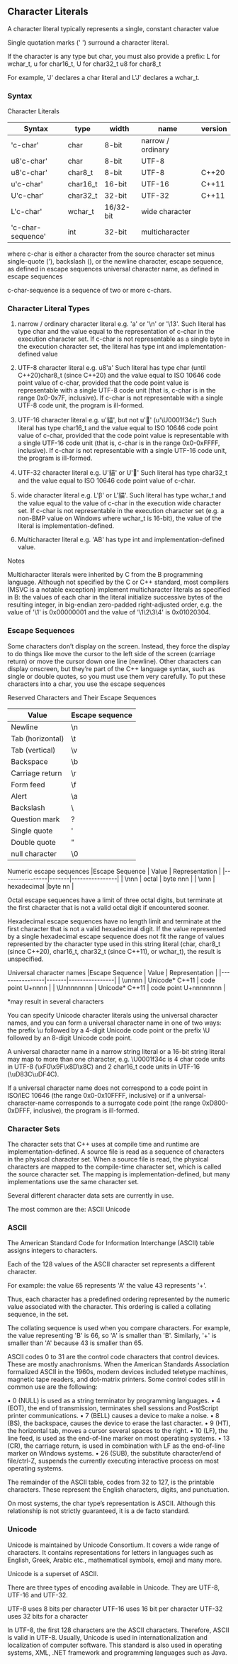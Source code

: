 ## Character Literals
A character literal typically represents a single, constant character value

Single quotation marks (' ') surround a character literal.

If the character is any type but char, you must also provide a prefix:
L for wchar_t,
u for char16_t,
U for char32_t
u8 for char8_t

For example, 'J' declares a char literal and L'J' declares a wchar_t.


### Syntax
Character Literals

| Syntax | type | width | name | version |
|--------|------|-------|------|---------|
| 'c-char' | char | 8-bit | narrow / ordinary | |
| u8'c-char' | char | 8-bit | UTF-8  | |
| u8'c-char' | char8_t | 8-bit | UTF-8 | C++20 |  
| u'c-char' | char16_t | 16-bit | UTF-16 | C++11 |
| U'c-char' | char32_t | 32-bit | UTF-32 | C++11 |
| L'c-char' | wchar_t | 16/32-bit | wide character | |
| 'c-char-sequence' | int | 32-bit | multicharacter | |

where
c-char is either
  a character from the source character set
      minus single-quote ('), backslash (\), or the newline character,
  escape sequence, as defined in escape sequences
  universal character name, as defined in escape sequences

c-char-sequence is a sequence of two or more c-chars.


### Character Literal Types
1) narrow / ordinary character literal
  e.g. 'a' or '\n' or '\13'.
  Such literal has type char and the value equal to the representation of c-char in the execution character set. If c-char is not representable as a single byte in the execution character set, the literal has type int and implementation-defined value

2) UTF-8 character literal
  e.g. u8'a'
  Such literal has type char (until C++20)char8_t (since C++20) and the value equal to ISO 10646 code point value of c-char, provided that the code point value is representable with a single UTF-8 code unit (that is, c-char is in the range 0x0-0x7F, inclusive). If c-char is not representable with a single UTF-8 code unit, the program is ill-formed.

3) UTF-16 character literal
  e.g. u'貓', but not u'🍌' (u'\U0001f34c')
  Such literal has type char16_t and the value equal to ISO 10646 code point value of c-char, provided that the code point value is representable with a single UTF-16 code unit (that is, c-char is in the range 0x0-0xFFFF, inclusive). If c-char is not representable with a single UTF-16 code unit, the program is ill-formed.

4) UTF-32 character literal
  e.g. U'貓' or U'🍌'
  Such literal has type char32_t and the value equal to ISO 10646 code point value of c-char.

5) wide character literal
  e.g. L'β' or L'貓'.
  Such literal has type wchar_t and the value equal to the value of c-char in the execution wide character set. If c-char is not representable in the execution character set (e.g. a non-BMP value on Windows where wchar_t is 16-bit), the value of the literal is implementation-defined.

6) Multicharacter literal
  e.g. 'AB'
  has type int and implementation-defined value.

Notes

Multicharacter literals were inherited by C from the B programming language. Although not specified by the C or C++ standard, most compilers (MSVC is a notable exception) implement multicharacter literals as specified in B: the values of each char in the literal initialize successive bytes of the resulting integer, in big-endian zero-padded right-adjusted order, e.g. the value of '\1' is 0x00000001 and the value of '\1\2\3\4' is 0x01020304.






### Escape Sequences
Some characters don’t display on the screen. Instead, they force the display to do things like move the cursor to the left side of the screen (carriage return) or move the cursor down one line (newline). Other characters can display onscreen, but they’re part of the C++ language syntax, such as single or double quotes, so you must use them very carefully. To put these characters into a char, you use the escape sequences

Reserved Characters and Their Escape Sequences

| Value | Escape sequence |
|-------|-----------------|
| Newline | \n |
| Tab (horizontal) | \t |
| Tab (vertical) | \v |
| Backspace | \b |
| Carriage return | \r |
| Form feed | \f |
| Alert | \a |
| Backslash | \\ |
| Question mark | \? |
| Single quote | \' |
| Double quote | \" |
| null character | \0 |


Numeric escape sequences
|Escape Sequence | Value | Representation |
|----------------|-------|----------------|
| \nnn | octal | byte nnn |
| \xnn | hexadecimal |byte nn |

Octal escape sequences have a limit of three octal digits, but terminate at the first character that is not a valid octal digit if encountered sooner.

Hexadecimal escape sequences have no length limit and terminate at the first character that is not a valid hexadecimal digit. If the value represented by a single hexadecimal escape sequence does not fit the range of values represented by the character type used in this string literal (char, char8_t (since C++20), char16_t, char32_t (since C++11), or wchar_t), the result is unspecified.


Universal character names
|Escape Sequence | Value | Representation |
|----------------|-------|----------------|
| \unnnn | Unicode* C++11 | code point U+nnnn |
| \Unnnnnnnn | Unicode* C++11 | code point  U+nnnnnnnn |

*may result in several characters

You can specify Unicode character literals using the universal character names, and you can form a universal character name in one of two ways: the prefix \u followed by a 4-digit Unicode code point or the prefix \U followed by an 8-digit Unicode code point.


A universal character name in a narrow string literal or a 16-bit string literal may map to more than one character, e.g. \U0001f34c is 4 char code units in UTF-8 (\xF0\x9F\x8D\x8C) and 2 char16_t code units in UTF-16 (\uD83C\uDF4C).

If a universal character name does not correspond to a code point in ISO/IEC 10646 (the range 0x0-0x10FFFF, inclusive) or if a universal-character-name corresponds to a surrogate code point (the range 0xD800-0xDFFF, inclusive), the program is ill-formed.





### Character Sets
The character sets that C++ uses at compile time and runtime are implementation-defined. A source file is read as a sequence of characters in the physical character set. When a source file is read, the physical characters are mapped to the compile-time character set, which is called the source character set. The mapping is implementation-defined, but many implementations use the same character set.

Several different character data sets are currently in use.

The most common are the:
  ASCII
  Unicode


### ASCII
The American Standard Code for Information Interchange (ASCII) table assigns integers to characters.

Each of the 128 values of the ASCII character set represents a different character.

For example:
the value 65 represents 'A'
the value 43 represents '+'.

Thus, each character has a predefined ordering represented by the numeric value associated with the character. This ordering is called a collating sequence, in the set.

The collating sequence is used when you compare characters.
For example,
the value representing 'B' is 66, so 'A' is smaller than 'B'.
Similarly, '+' is smaller than 'A' because 43 is smaller than 65.

ASCII codes 0 to 31 are the control code characters that control devices. These are mostly anachronisms. When the American Standards Association formalized ASCII in the 1960s, modern devices included teletype machines, magnetic tape readers, and dot-matrix printers. Some control codes still in common use are the following:

•	 0 (NULL) is used as a string terminator by programming languages.
•	 4 (EOT), the end of transmission, terminates shell sessions and PostScript printer communications.
•	 7 (BELL) causes a device to make a noise.
•	 8 (BS), the backspace, causes the device to erase the last character.
•	 9 (HT), the horizontal tab, moves a cursor several spaces to the right.
•	 10 (LF), the line feed, is used as the end-of-line marker on most operating systems.
•	 13 (CR), the carriage return, is used in combination with LF as the end-of-line marker on Windows systems.
•	 26 (SUB), the substitute character/end of file/ctrl-Z, suspends the currently executing interactive process on most operating systems.

The remainder of the ASCII table, codes from 32 to 127, is the printable characters. These represent the English characters, digits, and punctuation.

On most systems, the char type’s representation is ASCII. Although this relationship is not strictly guaranteed, it is a de facto standard.




### Unicode
Unicode is maintained by Unicode Consortium. It covers a wide range of characters. It contains representations for letters in languages such as English, Greek, Arabic etc., mathematical symbols, emoji and many more.

Unicode is a superset of ASCII.

There are three types of encoding available in Unicode.
They are UTF-8, UTF-16 and UTF-32.

UTF-8 uses 8 bits per character
UTF-16 uses 16 bit per character
UTF-32 uses 32 bits for a character

In UTF-8, the first 128 characters are the ASCII characters. Therefore, ASCII is valid in UTF-8. Usually, Unicode is used in internationalization and localization of computer software. This standard is also used in operating systems, XML, .NET framework and programming languages such as Java.
